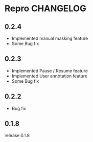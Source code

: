 # Repro CHANGELOG

## 0.2.4

- Implemented manual masking feature
- Some Bug fix

## 0.2.3

- Implemented Pause / Resume feature
- Implemented User annotation feature
- Some Bug fix

## 0.2.2

- Bug fix

## 0.1.8

release 0.1.8

